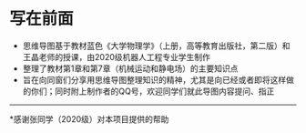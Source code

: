 # 写在前面

* 思维导图基于教材蓝色《大学物理学》（上册，高等教育出版社，第二版）和王晶老师的授课，由2020级机器人工程专业学生制作
* 整理了教材第1章和第7章（机械运动和静电场）的主要知识点
* 旨在向同窗们分享用思维导图整理知识的精神，尤其是向已经或者即将这样做的你们；同时附上制作者的QQ号，欢迎同学们就此导图内容提问、指正

---

\*感谢张同学（2020级）对本项目提供的帮助

